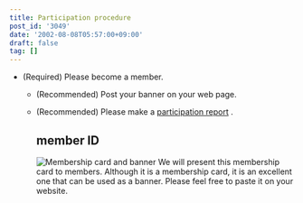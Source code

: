 ```yaml
---
title: Participation procedure
post_id: '3049'
date: '2002-08-08T05:57:00+09:00'
draft: false
tag: []
---
```


*   (Required) Please become a member.
    *   (Recommended) Post your banner on your web page.
    *   (Recommended) Please make a [participation report](https://twitter.com/danmaq) .
        
        ## member ID
        
        ![Membership card and banner](https://danmaq.com/wp-content/uploads/2002/08/mine.png) We will present this membership card to members. Although it is a membership card, it is an excellent one that can be used as a banner. Please feel free to paste it on your website.